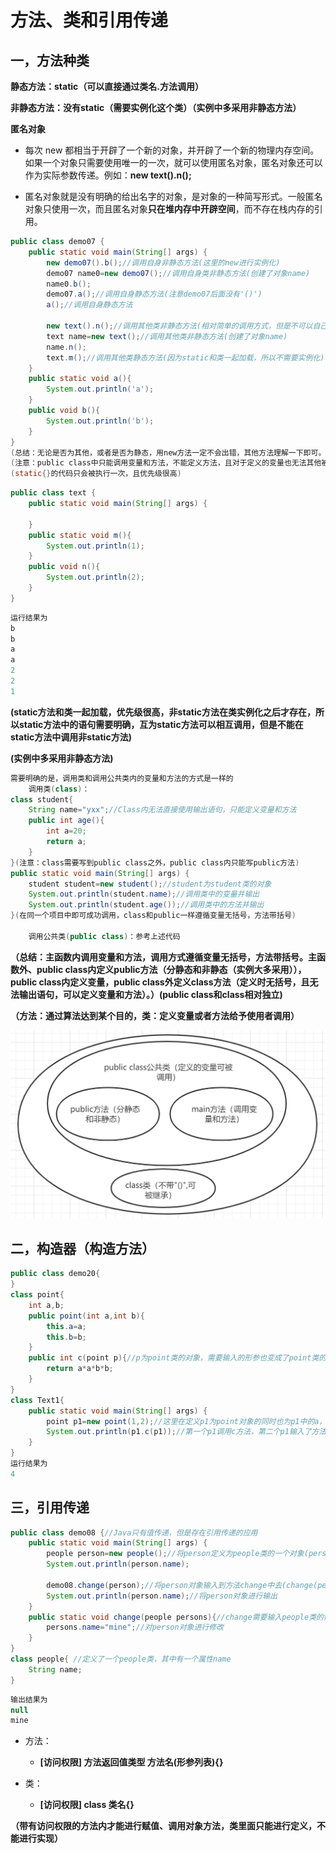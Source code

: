 # 方法、类和引用传递

## 一，方法种类

**静态方法：static（可以直接通过类名.方法调用）**

**非静态方法：没有static（需要实例化这个类）（实例中多采用非静态方法）**

**匿名对象**

- 每次 new 都相当于开辟了一个新的对象，并开辟了一个新的物理内存空间。如果一个对象只需要使用唯一的一次，就可以使用匿名对象，匿名对象还可以作为实际参数传递。例如：**new text().n();**

- 匿名对象就是没有明确的给出名字的对象，是对象的一种简写形式。一般匿名对象只使用一次，而且匿名对象**只在堆内存中开辟空间**，而不存在栈内存的引用。

```java
public class demo07 {
    public static void main(String[] args) {
        new demo07().b();//调用自身非静态方法(这里的new进行实例化)
        demo07 name0=new demo07();//调用自身类非静态方法(创建了对象name)
        name0.b();
        demo07.a();//调用自身静态方法(注意demo07后面没有'()')
        a();//调用自身静态方法
        
        new text().n();//调用其他类非静态方法(相对简单的调用方式，但是不可以自己命名)
        text name=new text();//调用其他类非静态方法(创建了对象name)
        name.n();
        text.m();//调用其他类静态方法(因为static和类一起加载，所以不需要实例化)
    }
    public static void a(){
        System.out.println('a');
    }
    public void b(){
        System.out.println('b');
    }
}
(总结：无论是否为其他，或者是否为静态，用new方法一定不会出错，其他方法理解一下即可。不想命名可以通过new text().n()来直接调用)
(注意：public class中只能调用变量和方法，不能定义方法，且对于定义的变量也无法其他被调用)
(static{}的代码只会被执行一次，且优先级很高)
```

```java
public class text {
    public static void main(String[] args) {

    }
    public static void m(){
        System.out.println(1);
    }
    public void n(){
        System.out.println(2);
    }
}
```

```java
运行结果为
b
b
a
a
2
2
1
```

**(static方法和类一起加载，优先级很高，非static方法在类实例化之后才存在，所以static方法中的语句需要明确，互为static方法可以相互调用，但是不能在static方法中调用非static方法)**

**(实例中多采用非静态方法)**

```java
需要明确的是，调用类和调用公共类内的变量和方法的方式是一样的
    调用类(class)：
class student{
    String name="yxx";//Class内无法直接使用输出语句，只能定义变量和方法
    public int age(){
        int a=20;
        return a;
    }
}(注意：class需要写到public class之外，public class内只能写public方法)
public static void main(String[] args) {
    student student=new student();//student为student类的对象
    System.out.println(student.name);//调用类中的变量并输出
    System.out.println(student.age());//调用类中的方法并输出
}(在同一个项目中即可成功调用，class和public一样遵循变量无括号，方法带括号)

    调用公共类(public class)：参考上述代码   
```

**（总结：主函数内调用变量和方法，调用方式遵循变量无括号，方法带括号。主函数外、public class内定义public方法（分静态和非静态（实例大多采用）），public class内定义变量，public class外定义class方法（定义时无括号，且无法输出语句，可以定义变量和方法）。）(public class和class相对独立)**

**（方法：通过算法达到某个目的，类：定义变量或者方法给予使用者调用）**

<img src="img/23.方法、类和引用传递/image-20220224173040205.png" alt="image-20220224173040205" style="zoom:50%;" />

## 二，构造器（构造方法）

```java
public class demo20{
}
class point{
    int a,b;
    public point(int a,int b){
        this.a=a;
        this.b=b;
    }
    public int c(point p){//p为point类的对象，需要输入的形参也变成了point类的对象
        return a*a*b*b;
    }
}
class Text1{
    public static void main(String[] args) {
        point p1=new point(1,2);//这里在定义p1为point对象的同时也为p1中的a，b赋了初值
        System.out.println(p1.c(p1));//第一个p1调用c方法，第二个p1输入了方法c需要的数据类型
    }
}
运行结果为
4
```

## 三，引用传递

```java
public class demo08 {//Java只有值传递，但是存在引用传递的应用
    public static void main(String[] args) {
        people person=new people();//将person定义为people类的一个对象(person有people的所有性质)
        System.out.println(person.name);
        
        demo08.change(person);//将person对象输入到方法change中去(change(person);也可以调用)
        System.out.println(person.name);//将person对象进行输出
    }
    public static void change(people persons){//change需要输入people类的数据类型，persons为形参
        persons.name="mine";//对person对象进行修改
    }
}
class people{ //定义了一个people类，其中有一个属性name
    String name;
}
```

```java
输出结果为
null
mine
```

- 方法：
  - **[访问权限] 方法返回值类型 方法名(形参列表){}**

- 类：
  - **[访问权限] class 类名{}**

**（带有访问权限的方法内才能进行赋值、调用对象方法，类里面只能进行定义，不能进行实现）**
